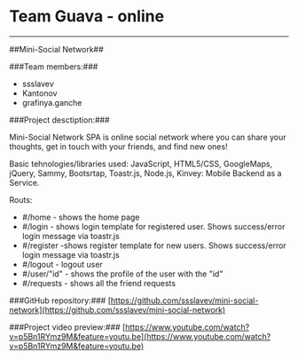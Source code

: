 Team Guava - online
=========

----------

##Mini-Social Network##


###Team members:###
-   ssslavev
-   Kantonov
-   grafinya.ganche


###Project desctiption:###

Mini-Social Network SPA is online social network where you can share your thoughts, get in touch with your friends, and find new ones!

Basic tehnologies/libraries used: JavaScript, HTML5/CSS, GoogleMaps, jQuery, Sammy, Bootsrtap, Toastr.js, Node.js, Kinvey: Mobile Backend as a Service.

Routs:

- #/home - shows the home page
- #/login - shows login template for registered user. Shows success/error login message via toastr.js
- #/register -shows register template for new users. Shows success/error login message via toastr.js
- #/logout - logout user
- #/user/"id" - shows the profile of the user with the "id"
- #/requests - shows all the friend requests


###GitHub repository:###
[https://github.com/ssslavev/mini-social-network](https://github.com/ssslavev/mini-social-network)


###Project video preview:###
[https://www.youtube.com/watch?v=p5Bn1RYmz9M&feature=youtu.be](https://www.youtube.com/watch?v=p5Bn1RYmz9M&feature=youtu.be)